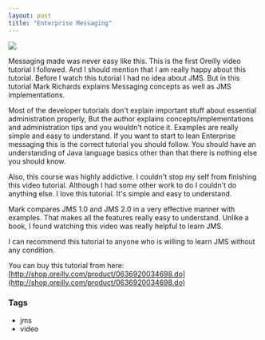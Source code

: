 ```yaml
---
layout: post
title: "Enterprise Messaging"
---
```


![](http://1.bp.blogspot.com/-halpjPK6D2o/VGykVn923xI/AAAAAAAABH0/ptzHPVlIsOQ/s1600/cat.gif)

Messaging made was never easy like this. This is the first Oreilly video tutorial I followed. And I should mention that I am really happy about this tutorial. Before I watch this tutorial I had no idea about JMS. But in this tutorial Mark Richards explains Messaging concepts as well as JMS implementations.

Most of the developer tutorials don't explain important stuff about essential administration properly, But the author explains concepts/implementations and administration tips and you wouldn't notice it. Examples are really simple and easy to understand. If you want to start to lean Enterprise messaging this is the correct tutorial you should follow. You should have an understanding of Java language basics other than that there is nothing else you should know.

Also, this course was highly addictive. I couldn't stop my self from finishing this video tutorial. Although I had some other work to do I couldn't do anything else. I love this tutorial. It's simple and easy to understand.

Mark compares JMS 1.0 and JMS 2.0 in a very effective manner with examples. That makes all the features really easy to understand. Unlike a book, I found watching this video was really helpful to learn JMS.

I can recommend this tutorial to anyone who is willing to learn JMS without any condition.

You can buy this tutorial from here: [http://shop.oreilly.com/product/0636920034698.do](http://shop.oreilly.com/product/0636920034698.do)

### Tags

- jms
- video
